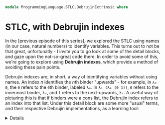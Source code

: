 <!--
```agda
open import 1Lab.Path
open import 1Lab.Type

open import Data.Maybe
open import Data.Bool
open import Data.Dec
open import Data.Fin
open import Data.Nat
open import Data.Sum
open import Data.Vec.Base
```
-->

```agda
module ProgrammingLanguage.STLC.DebrujinExtrinsic where
```

# STLC, with Debrujin indexes

In the [previous episode of this series], we explored the STLC using
names (in our case, natural numbers) to identify variables. This turns
out to not be that great, unfortunatly - I invite you to go look
at some of the detail blocks, and gaze upon the not-so-great code
there. In order to avoid some of this, we're going to explore using
**Debrujin indexes**, which provide a method of avoiding these
pain points.

Debrujin indexes are, in short, a way of identifying variables without
using names. An index $n$ identifies the $n$th binder "upwards" -
for example, in `λ₀ 0`, the `0` refers to the `0`th binder, labeled
`λ₀`. In `λ₁ (λ₀ (0 1))`, `0` refers to the innermost binder, `λ₀`,
and `1` refers to the next-upwards, `λ₁`. A useful way of picturing
this is that if binders were a cons list, the Debrujin index refers
to an index into that list. Under this detail block are some more
"usual" terms, and their respective Debrujin implementations, as a
learning tool:

<details>
```agda
-- const = λ a. λ b. b
-- constd = λ λ 0

-- app = λ f. λ x. f x
-- app = λ λ 1 0
```
When you enter another binder, everything existing gets "pushed"
up one level:
```
-- weird = λ f. λ x. f (λ y. y x) x
-- weird = λ λ 1 (λ 0 1) 0
```
</details>

[previous episode of this series]: ProgrammingLanguage.STLC.Simple.lagda.html

First off, our types are the same as the previous entry:

```agda
data Ty : Type where
  UU : Ty
  _`×_ : Ty → Ty → Ty
  _`⇒_ : Ty → Ty → Ty
```

Contexts are now Vectors of a set length; this allows us to index
them non-partially with a number less than the length, which for a
number `n` we notate `Fin n`{.Agda}. We again use our reversed
constructor, `_∷c_`{.Agda}.

```agda
Con : Nat → Type
Con n = Vec Ty n 
```
<!--
```agda
infixl 10 _∷c_
pattern _∷c_ Γ x = x ∷ Γ
```
-->

```agda
index : ∀ {n} → Con n → Fin n → Ty
index (x ∷ Γ) n with fin-view n
... | zero = x
... | suc i = index Γ i
```

We now move on to defining our `Expr`{.Agda} type. The "magic" here
is that we index the term itself by the length of the context - this
way, it's impossible to reference a variable that doesn't exist.

```agda
data Expr (n : Nat): Type where
```
Variables are slightly different - they're now `Fin`{.Agda}s.
```agda
  ` : Fin n → Expr n
```
As lambda abstractions introduce a new variable, they take an expression
extended with another variable, and return one without that variable.
```agda
  `λ : Expr (suc n) → Expr n
```
Everything else proceeds as expected.
```agda
  `$ : Expr n → Expr n → Expr n
  `⟨_,_⟩ :  Expr n → Expr n → Expr n
  `π₁ : Expr n → Expr n
  `π₂ : Expr n → Expr n
  `U : Expr n
```

We call any expression with no "free variables" (variables not introduced
in the term itself, by lambda abstractions) a "closed term". In our
case, this is equivalent to being an expression of type `Expr 0`{.Agda},
as this enforces that without lambda abstraction, we cannot introduce
any variables - the is no element of `Fin 0`{.Agda} (as there is no
number smaller than `0`).

<!--
```agda
module Example-1 where
```
-->
The first term is closed, as it refers to no outside variables, and
equivalently has type `Expr 0`{.Agda}. The second is not, as it
refers to an outside term (and therefore does not have type `Expr 0`{.Agda}
```agda
  is-closed-app : Expr 0
  is-closed-app = `λ (`λ (`$ (` (fin 1)) (` (fin 0))))
  
  isn't-closed : Expr 1
  isn't-closed = ` 0

  -- isn't-closed-wrong : Expr 0
  -- isn't-closed-wrong = ` 0
  -- Errors
```

We again have a typing relation - this time, before
we present it, we'll elaborate a bit more on the name of this file,
and what it means to be "extrinsic". Extrinsic typing states that
expressions do not inherently have a type, and types are assigned via
some relation *extrinsic* to the expressions themselves - here,
the typing relation we're about to create. Intrinsic typing, which
will be explored in the next file, has expressions with inherently types,
*intrinsic* to them.

TODO: explain typing relation

<!--
```agda
infix 3 _⊢_⦂_
```
-->

```agda
data _⊢_⦂_ : ∀ {n} → Con n → Expr n → Ty → Type where
```
Variables are almost the same, but this time we can avoid the
partiality.
```agda
  `⊢ : ∀ {n} {Γ : Con n} {f : Fin n} {τ} →
       index Γ f ≡ τ →
       Γ ⊢ ` f ⦂ τ
```
Lambda abstractions are also similar, but we don't need to introduce
the name this time. Note how the body exists in an index one "higher"
than the resulting abstraction, to accomodate the extra introduced
variable.
```
  `λ⊢ : ∀ {n} {Γ : Con n} {bd : Expr (suc n)} {τ ρ} →
        Γ ∷c τ ⊢ bd ⦂ ρ →
        Γ ⊢ `λ bd ⦂ τ `⇒ ρ
```
The rest of the formers follow, basically unchanged.
```agda
  `·⊢ : ∀ {n} {Γ : Con n} {f x : Expr n} {τ ρ} →
        Γ ⊢ f ⦂ τ `⇒ ρ →
        Γ ⊢ x ⦂ τ →
        Γ ⊢ `$ f x ⦂ ρ
  `⟨,⟩⊢ : ∀ {n} {Γ : Con n} {a b : Expr n} {τ ρ} →
        Γ ⊢ a ⦂ τ →
        Γ ⊢ b ⦂ ρ →
        Γ ⊢ `⟨ a , b ⟩ ⦂ τ `× ρ
  `π₁ : ∀ {n} {Γ : Con n} {a : Expr n} {τ ρ} →
        Γ ⊢ a ⦂ τ `× ρ →
        Γ ⊢ `π₁ a ⦂ τ
  `π₂ : ∀ {n} {Γ : Con n} {a : Expr n} {τ ρ} →
        Γ ⊢ a ⦂ τ `× ρ →
        Γ ⊢ `π₂ a ⦂ ρ
  `U⊢ : ∀ {n} {Γ : Con n} →
        Γ ⊢ `U ⦂ UU        
```
